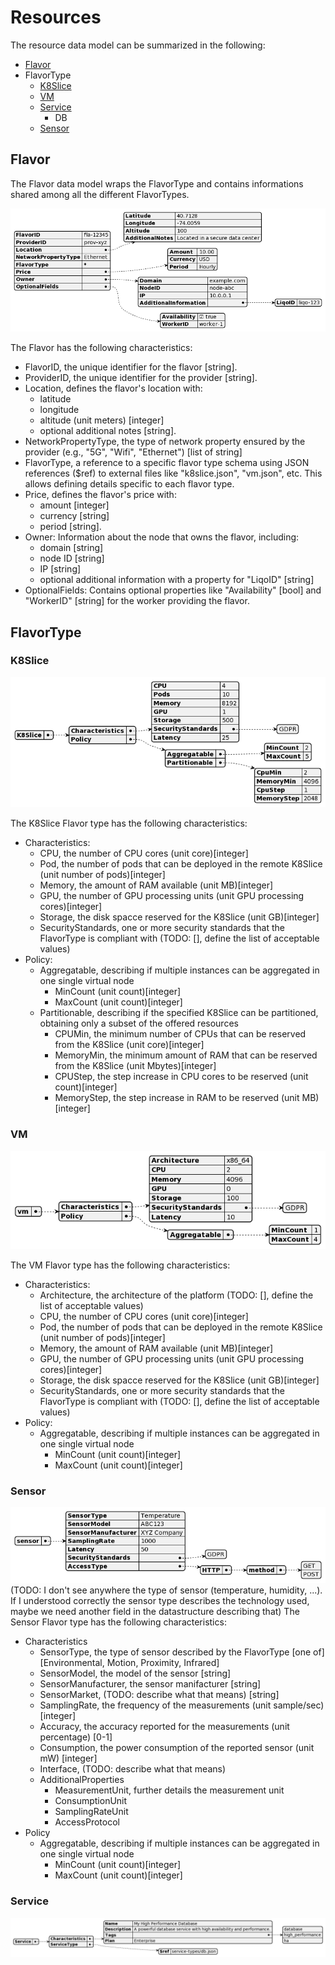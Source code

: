 # Resources

The resource data model can be summarized in the following:
 - [Flavor](#flavor)
 - FlavorType
   - [K8Slice](#K8Slice)
   - [VM](#VM)
   - [Service](#Service)
     - DB
   - [Sensor](#Sensor)

## Flavor

The Flavor data model wraps the FlavorType and contains informations shared among all the different FlavorTypes.

![flavor](models/examples/img/flavor.png)

The Flavor has the following characteristics:
 - FlavorID, the unique identifier for the flavor [string].
 - ProviderID, the unique identifier for the provider [string].
 - Location, defines the flavor's location with:
   - latitude 
   - longitude
   - altitude (unit meters) [integer]
   - optional additional notes [string].
 - NetworkPropertyType, the type of network property ensured by the provider (e.g., "5G", "Wifi", "Ethernet") [list of string]
 - FlavorType, a reference to a specific flavor type schema using JSON references ($ref) to external files like "k8slice.json", "vm.json", etc. This allows defining details specific to each flavor type.
 - Price, defines the flavor's price with: 
   - amount [integer]
   - currency [string]
   - period [string].
 - Owner: Information about the node that owns the flavor, including:
   - domain [string]
   - node ID [string]
   - IP [string]
   - optional additional information with a property for "LiqoID" [string]
 - OptionalFields: Contains optional properties like "Availability" [bool] and "WorkerID" [string] for the worker providing the flavor.

## FlavorType

### K8Slice

![K8slice](models/examples/img/flavor-types/k8slice.png)

The K8Slice Flavor type has the following characteristics:
 - Characteristics: 
   - CPU, the number of CPU cores (unit core)[integer]
   - Pod, the number of pods that can be deployed in the remote K8Slice (unit number of pods)[integer]
   - Memory, the amount of RAM available (unit MB)[integer]
   - GPU, the number of GPU processing units (unit GPU processing cores)[integer]
   - Storage, the disk spacce reserved for the K8Slice (unit GB)[integer]
   - SecurityStandards, one or more security standards that the FlavorType is compliant with (TODO: [], define the list of acceptable values)
 - Policy:
   - Aggregatable, describing if multiple instances can be aggregated in one single virtual node
     - MinCount (unit count)[integer]
     - MaxCount (unit count)[integer]
   - Partitionable, describing if the specified K8Slice can be  partitioned, obtaining only a subset of the offered resources
     - CPUMin, the minimum number of CPUs that can be reserved from the K8Slice (unit core)[integer]
     - MemoryMin, the minimum amount of RAM that can be reserved from the K8Slice (unit Mbytes)[integer]
     - CPUStep, the step increase in CPU cores to be reserved (unit count)[integer]
     - MemoryStep, the step increase in RAM to be reserved (unit MB)[integer]


### VM

![vm](models/examples/img/flavor-types/vm.png)

The VM Flavor type has the following characteristics:
 - Characteristics:
   - Architecture, the architecture of the platform (TODO: [], define the list of acceptable values)
   - CPU, the number of CPU cores (unit core)[integer]
   - Pod, the number of pods that can be deployed in the remote K8Slice (unit number of pods)[integer]
   - Memory, the amount of RAM available (unit MB)[integer]
   - GPU, the number of GPU processing units (unit GPU processing cores)[integer]
   - Storage, the disk spacce reserved for the K8Slice (unit GB)[integer]
   - SecurityStandards, one or more security standards that the FlavorType is compliant with (TODO: [], define the list of acceptable values)
 - Policy:
   - Aggregatable, describing if multiple instances can be aggregated in one single virtual node
     - MinCount (unit count)[integer]
     - MaxCount (unit count)[integer]


### Sensor

![sensor](models/examples/img/flavor-types/sensor.png)
(TODO: I don't see anywhere the type of sensor (temperature, humidity, ...). If I understood correctly the sensor type describes the technology used, maybe we need another field in the datastructure describing that)
The Sensor Flavor type has the following characteristics:
 - Characteristics
   - SensorType, the type of sensor described by the FlavorType [one of][Environmental, Motion, Proximity, Infrared] 
   - SensorModel, the model of the sensor [string]
   - SensorManufacturer, the sensor manifacturer [string]
   - SensorMarket, (TODO: describe what that means) [string]
   - SamplingRate, the frequency of the measurements (unit sample/sec) [integer]
   - Accuracy, the accuracy reported for the measurements (unit percentage) [0-1]
   - Consumption, the power consumption of the reported sensor (unit mW) [integer]
   - Interface, (TODO: describe what that means)
   - AdditionalProperties
     - MeasurementUnit, further details the measurement unit
     - ConsumptionUnit
     - SamplingRateUnit
     - AccessProtocol
 - Policy
   - Aggregatable, describing if multiple instances can be aggregated in one single virtual node
     - MinCount (unit count)[integer]
     - MaxCount (unit count)[integer]


### Service

![service](models/examples/img/flavor-types/service.png)